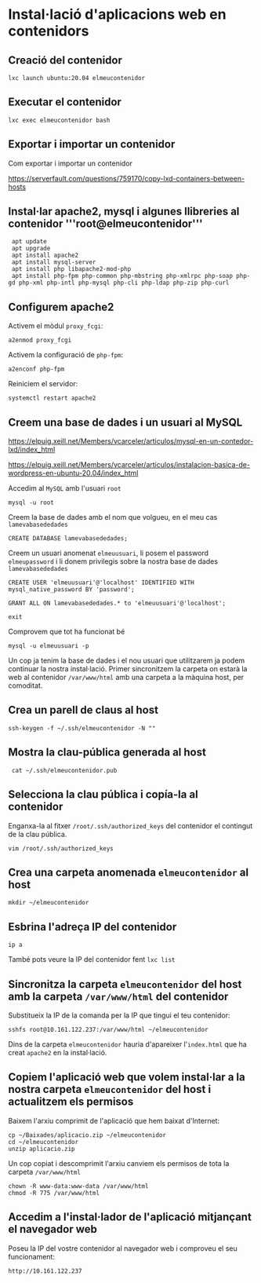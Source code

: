 # Instal·lació d'aplicacions web en contenidors
## Creació del contenidor
```console
lxc launch ubuntu:20.04 elmeucontenidor
```

## Executar el contenidor
```console
lxc exec elmeucontenidor bash
```

## Exportar i importar un contenidor
Com exportar i importar un contenidor

https://serverfault.com/questions/759170/copy-lxd-containers-between-hosts

## Instal·lar apache2, mysql i algunes llibreries al contenidor '''root@elmeucontenidor'''

```console
 apt update
 apt upgrade
 apt install apache2
 apt install mysql-server
 apt install php libapache2-mod-php
 apt install php-fpm php-common php-mbstring php-xmlrpc php-soap php-gd php-xml php-intl php-mysql php-cli php-ldap php-zip php-curl
```

## Configurem apache2

Activem el mòdul `proxy_fcgi`:
```console
a2enmod proxy_fcgi
```

Activem la configuració de `php-fpm`:
```console
a2enconf php-fpm
```
Reiniciem el servidor:
```console
systemctl restart apache2
```

## Creem una base de dades i un usuari al MySQL

 https://elpuig.xeill.net/Members/vcarceler/articulos/mysql-en-un-contedor-lxd/index_html

 https://elpuig.xeill.net/Members/vcarceler/articulos/instalacion-basica-de-wordpress-en-ubuntu-20.04/index_html

Accedim al `MySQL` amb l'usuari `root`
```console
mysql -u root
```

Creem la base de dades amb el nom que volgueu, en el meu cas `lamevabasededades`
```console
CREATE DATABASE lamevabasededades;
```

Creem un usuari anomenat `elmeuusuari`, li posem el password `elmeupassword` i li donem privilegis sobre la nostra base de dades `lamevabasededades`

```console
CREATE USER 'elmeuusuari'@'localhost' IDENTIFIED WITH mysql_native_password BY 'password';
```
```console
GRANT ALL ON lamevabasededades.* to 'elmeuusuari'@'localhost';
```
```console
exit
```

Comprovem que tot ha funcionat bé
```console
mysql -u elmeuusuari -p
```

Un cop ja tenim la base de dades i el nou usuari que utilitzarem ja podem continuar la nostra instal·lació. Primer sincronitzem la carpeta on estarà la web al contenidor `/var/www/html` amb una carpeta a la màquina host, per comoditat.

## Crea un parell de claus al host

```console
ssh-keygen -f ~/.ssh/elmeucontenidor -N ""
```

## Mostra la clau-pública generada al host
```console
 cat ~/.ssh/elmeucontenidor.pub
```

## Selecciona la clau pública i copía-la al contenidor

Enganxa-la al fitxer `/root/.ssh/authorized_keys` del contenidor el contingut de la clau pública.

```console
vim /root/.ssh/authorized_keys
```

## Crea una carpeta anomenada `elmeucontenidor` al host
```console
mkdir ~/elmeucontenidor
```

## Esbrina l'adreça IP del contenidor

```console
ip a
```

També pots veure la IP del contenidor fent `lxc list`

## Sincronitza la carpeta `elmeucontenidor` del host amb la carpeta `/var/www/html` del contenidor

Substitueix la IP de la comanda per la IP que tingui el teu contenidor:

```console
sshfs root@10.161.122.237:/var/www/html ~/elmeucontenidor
```

Dins de la carpeta `elmeucontenidor` hauria d'apareixer l'`index.html` que ha creat `apache2` en la instal·lació.

## Copiem l'aplicació web que volem instal·lar a la nostra carpeta `elmeucontenidor` del host i actualitzem els permisos

Baixem l'arxiu comprimit de l'aplicació que hem baixat d'Internet:

```console
cp ~/Baixades/aplicacio.zip ~/elmeucontenidor
cd ~/elmeucontenidor
unzip aplicacio.zip
```

Un cop copiat i descomprimit l'arxiu canviem els permisos de tota la carpeta `/var/www/html`

```console
chown -R www-data:www-data /var/www/html
chmod -R 775 /var/www/html
```

## Accedim a l'instal·lador de l'aplicació mitjançant el navegador web
Poseu la IP del vostre contenidor al navegador web i comproveu el seu funcionament:

```console
http://10.161.122.237
```
